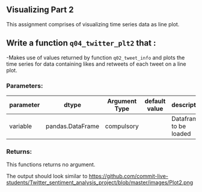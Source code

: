## Visualizing Part 2

This assignment comprises of visualizing time series data as line plot.


## Write a function `q04_twitter_plt2` that :

-Makes use of values returned by function `q02_tweet_info` and plots the time series for data containing likes and retweets of each tweet on a line plot.


### Parameters:

| parameter | dtype          | Argument Type | default value | description                   |
|-----------|----------------|---------------|---------------|-------------------------------|
| variable  |pandas.DataFrame| compulsory    |               | Dataframe to be loaded        |

### Returns:

This functions returns no argument.

The output should look similar to https://github.com/commit-live-students/Twitter_sentiment_analysis_project/blob/master/images/Plot2.png